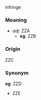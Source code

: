 infringe
### Meaning
+ _adj_: ZZA
    + __eg__: ZZB

### Origin

ZZC

### Synonym

__eg__: ZZD

+ ZZE



